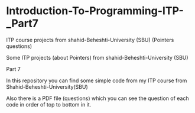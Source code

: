 # Introduction-To-Programming-ITP-_Part7
ITP course projects from shahid-Beheshti-University (SBU) (Pointers questions) 

Some ITP projects (about Pointers) from shahid-Beheshti-University (SBU)

Part 7

In this repository you can find some simple code from my ITP course from Shahid-Beheshti-University(SBU)

Also there is a PDF file (questions) which you can see the question of each code in order of top to bottom in it.

